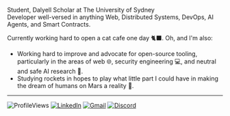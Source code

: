 Student, Dalyell Scholar at The University of Sydney \
Developer well-versed in anything Web, Distributed Systems, DevOps, AI Agents, and Smart Contracts.

Currently working hard to open a cat cafe one day 🐈‍⬛. Oh, and I'm also:
  - Working hard to improve and advocate for open-source tooling, particularly in the areas of web 🌐, security engineering 💻, and neutral and safe AI research 🤖.
  - Studying rockets in hopes to play what little part I could have in making the dream of humans on Mars a reality 🚀.

---

![ProfileViews](https://komarev.com/ghpvc/?username=abyanmajid&label=views&color=blueviolet) [![LinkedIn](https://img.shields.io/badge/abyanmajid-LinkedIn-blue)](https://www.linkedin.com/in/abyanmajid/) [![Gmail](https://img.shields.io/badge/abyan@abydyl.net-D14836?style=flat&logo=gmail&logoColor=white)](mailto:abyan@abydyl.net) [![Discord](https://img.shields.io/badge/abyanmajid-%235865F2.svg?style=flat&logo=discord&logoColor=white)](#)
